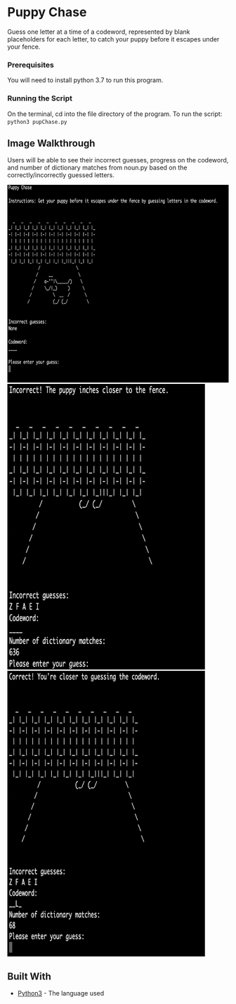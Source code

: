 # Puppy Chase

Guess one letter at a time of a codeword, represented by blank placeholders for each letter, to catch your puppy before it escapes under your fence.


### Prerequisites

You will need to install python 3.7 to run this program.

### Running the Script
On the terminal, cd into the file directory of the program.
To run the script: `python3 pupChase.py`

## Image Walkthrough 

Users will be able to see their incorrect guesses, progress on the codeword, and number of dictionary matches from noun.py based on the correctly/incorrectly guessed letters.

<img src="pupChase_img1.png" height="450" width="650">
<img src="pupChase_img2.png" height="650" width="450">
<img src="pupChase_img3.png" height="650" width="450">

## Built With

* [Python3](https://www.python.org/downloads/release/python-370/) - The language used

